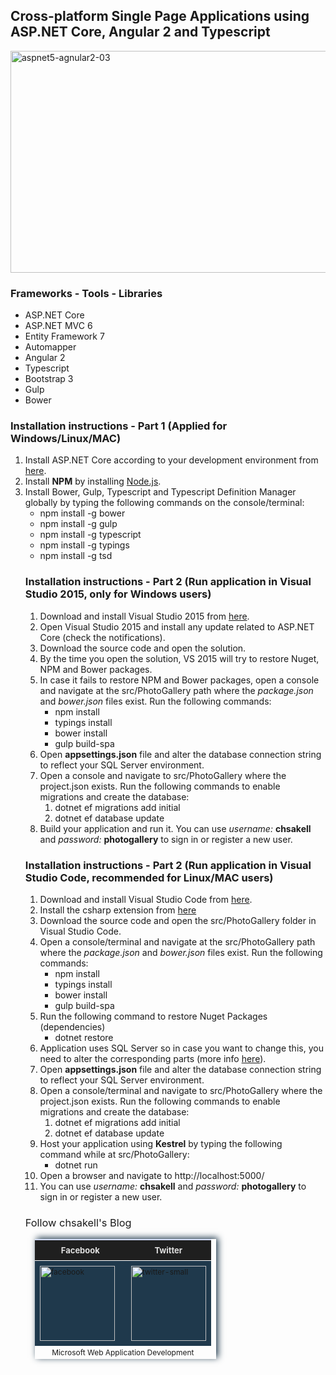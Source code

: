 <h2>Cross-platform Single Page Applications using ASP.NET Core, Angular 2 and Typescript</h2>

<a href="http://wp.me/p3mRWu-11L" rel="attachment wp-att-3961" target="_blank"><img src="https://chsakell.files.wordpress.com/2016/05/aspcorerc2.png?w=700&amp;h=355" alt="aspnet5-agnular2-03" width="700" height="355" class="alignnone size-full wp-image-3961"></a>

<h3>Frameworks - Tools - Libraries</h3>
<ul>
<li>ASP.NET Core</li>
<li>ASP.NET MVC 6</li>
<li>Entity Framework 7</li>
<li>Automapper</li>
<li>Angular 2</li>
<li>Typescript</li>
<li>Bootstrap 3</li>
<li>Gulp</li>
<li>Bower</li>
</ul>

<h3>Installation instructions - Part 1 (Applied for Windows/Linux/MAC)</h3>
<ol>
<li>Install ASP.NET Core according to your development environment from <a href="https://www.microsoft.com/net/core" target="_blank">here</a>.</li>
<li>Install <strong>NPM</strong> by installing <a href="https://nodejs.org/en/" target="_blank">Node.js</a>.</li>
<li>Install Bower, Gulp, Typescript and Typescript Definition Manager globally by typing the following commands on the console/terminal:
<ul>
<li>npm install -g bower</li>
<li>npm install -g gulp</li>
<li>npm install -g typescript</li>
<li>npm install -g typings</li>
<li>npm install -g tsd</li>
</ul>
</li>

<h3>Installation instructions - Part 2 (Run application in Visual Studio 2015, only for Windows users)</h3>
<ol>
<li>Download and install Visual Studio 2015 from <a href="https://www.visualstudio.com/en-us/downloads/download-visual-studio-vs.aspx" target="_blank">here</a>.</li>
<li>Open Visual Studio 2015 and install any update related to ASP.NET Core (check the notifications).</li>
<li>Download the source code and open the solution.</li>
<li>By the time you open the solution, VS 2015 will try to restore Nuget, NPM and Bower packages.</li>
<li>In case it fails to restore NPM and Bower packages, open a console and navigate at the src/PhotoGallery path where the <i>package.json</i> and <i>bower.json</i> files exist. Run the following commands:
<ul>
<li>npm install</li>
<li>typings install</li>
<li>bower install</li>
<li>gulp build-spa</li>
</ul>
</li>
<li>Open <strong>appsettings.json</strong> file and alter the database connection string to reflect your SQL Server environment.</li>
<li>Open a console and navigate to src/PhotoGallery where the project.json exists. Run the following commands to enable migrations and create the database:
<ol>
<li>dotnet ef migrations add initial</li>
<li>dotnet ef database update</li>
</ol>
</li>
<li>Build your application and run it. You can use <i>username:</i> <strong>chsakell</strong> and <i>password:</i> <strong>photogallery</strong> to sign in or register a new user.</li>
</ol>

<h3>Installation instructions - Part 2 (Run application in Visual Studio Code, recommended for Linux/MAC users)</h3>
<ol>
<li>Download and install Visual Studio Code from <a href="https://www.visualstudio.com/en-us/downloads/download-visual-studio-vs.aspx" target="_blank">here</a>.</li>
<li>Install the csharp extension from <a href="https://code.visualstudio.com/Docs/languages/csharp" target="_blank">here</a></li>
<li>Download the source code and open the src/PhotoGallery folder in Visual Studio Code.</li>
<li>Open a console/terminal and navigate at the src/PhotoGallery path where the <i>package.json</i> and <i>bower.json</i> files exist. Run the following commands:
<ul>
<li>npm install</li>
<li>typings install</li>
<li>bower install</li>
<li>gulp build-spa</li>
</ul>
</li>
<li>Run the following command to restore Nuget Packages (dependencies)
<ul>
<li>dotnet restore</li>
</ul>
</li>
<li>Application uses SQL Server so in case you want to change this, you need to alter the corresponding parts (more info <a href="https://github.com/chsakell/aspnet5-angular2-typescript/issues/3" target="_blank">here</a>).</li>
<li>Open <strong>appsettings.json</strong> file and alter the database connection string to reflect your SQL Server environment.</li>
<li>Open a console/terminal and navigate to src/PhotoGallery where the project.json exists. Run the following commands to enable migrations and create the database:
<ol>
<li>dotnet ef migrations add initial</li>
<li>dotnet ef database update</li>
</ol>
</li>
<li>Host your application using <strong>Kestrel</strong> by typing the following command while at src/PhotoGallery:
<ul>
<li>dotnet run</li>
</ul>
</li>
<li>Open a browser and navigate to http://localhost:5000/</li>
<li>You can use <i>username:</i> <strong>chsakell</strong> and <i>password:</i> <strong>photogallery</strong> to sign in or register a new user.</li>
</ol>

<h3 style="font-weight:normal;">Follow chsakell's Blog</h3>
<table id="gradient-style" style="box-shadow:3px -2px 10px #1F394C;font-size:12px;margin:15px;width:290px;text-align:left;border-collapse:collapse;" summary="">
<thead>
<tr>
<th style="width:130px;font-size:13px;font-weight:bold;padding:8px;background:#1F1F1F repeat-x;border-top:2px solid #d3ddff;border-bottom:1px solid #fff;color:#E0E0E0;" align="center" scope="col">Facebook</th>
<th style="font-size:13px;font-weight:bold;padding:8px;background:#1F1F1F repeat-x;border-top:2px solid #d3ddff;border-bottom:1px solid #fff;color:#E0E0E0;" align="center" scope="col">Twitter</th>
</tr>
</thead>
<tfoot>
<tr>
<td colspan="4" style="text-align:center;">Microsoft Web Application Development</td>
</tr>
</tfoot>
<tbody>
<tr>
<td style="padding:8px;border-bottom:1px solid #fff;color:#FFA500;border-top:1px solid #fff;background:#1F394C repeat-x;">
<a href="https://www.facebook.com/chsakells.blog" target="_blank"><img src="https://chsakell.files.wordpress.com/2015/08/facebook.png?w=120&amp;h=120&amp;crop=1" alt="facebook" width="120" height="120" class="alignnone size-opti-archive wp-image-3578"></a>
</td>
<td style="padding:8px;border-bottom:1px solid #fff;color:#FFA500;border-top:1px solid #fff;background:#1F394C repeat-x;">
<a href="https://twitter.com/chsakellsBlog" target="_blank"><img src="https://chsakell.files.wordpress.com/2015/08/twitter-small.png?w=120&amp;h=120&amp;crop=1" alt="twitter-small" width="120" height="120" class="alignnone size-opti-archive wp-image-3583"></a>
</td>
</tr>
</tbody>
</table>

